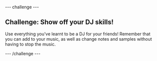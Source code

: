 --- challenge ---
## Challenge: Show off your DJ skills!
Use everything you've learnt to be a DJ for your friends! Remember that you can add to your music, as well as change notes and samples without having to stop the music.




--- /challenge ---